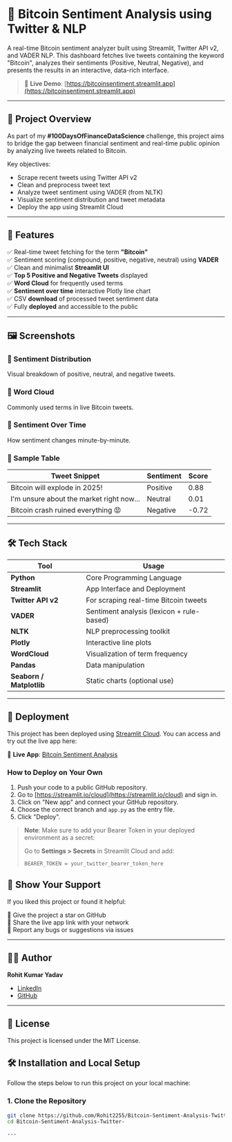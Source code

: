 # 🧠 Bitcoin Sentiment Analysis using Twitter & NLP

A real-time Bitcoin sentiment analyzer built using Streamlit, Twitter API v2, and VADER NLP. This dashboard fetches live tweets containing the keyword "Bitcoin", analyzes their sentiments (Positive, Neutral, Negative), and presents the results in an interactive, data-rich interface.

> 🔴 **Live Demo**: [https://bitcoinsentiment.streamlit.app](https://bitcoinsentiment.streamlit.app)

---

## 📌 Project Overview

As part of my **#100DaysOfFinanceDataScience** challenge, this project aims to bridge the gap between financial sentiment and real-time public opinion by analyzing live tweets related to Bitcoin.

Key objectives:
- Scrape recent tweets using Twitter API v2
- Clean and preprocess tweet text
- Analyze tweet sentiment using VADER (from NLTK)
- Visualize sentiment distribution and tweet metadata
- Deploy the app using Streamlit Cloud

---

## 🚀 Features

✅ Real-time tweet fetching for the term **"Bitcoin"**  
✅ Sentiment scoring (compound, positive, negative, neutral) using **VADER**  
✅ Clean and minimalist **Streamlit UI**  
✅ **Top 5 Positive and Negative Tweets** displayed  
✅ **Word Cloud** for frequently used terms  
✅ **Sentiment over time** interactive Plotly line chart  
✅ CSV **download** of processed tweet sentiment data  
✅ Fully **deployed** and accessible to the public

---

## 🖼️ Screenshots

### 🔹 Sentiment Distribution
Visual breakdown of positive, neutral, and negative tweets.

### 🔹 Word Cloud
Commonly used terms in live Bitcoin tweets.

### 🔹 Sentiment Over Time
How sentiment changes minute-by-minute.

### 🔹 Sample Table
| Tweet Snippet                                 | Sentiment | Score  |
|-----------------------------------------------|-----------|--------|
| Bitcoin will explode in 2025!                 | Positive  | 0.88   |
| I'm unsure about the market right now...      | Neutral   | 0.01   |
| Bitcoin crash ruined everything 😡            | Negative  | -0.72  |

---

## 🛠️ Tech Stack

| Tool          | Usage                                  |
|---------------|----------------------------------------|
| **Python**    | Core Programming Language              |
| **Streamlit** | App Interface and Deployment           |
| **Twitter API v2** | For scraping real-time Bitcoin tweets |
| **VADER**     | Sentiment analysis (lexicon + rule-based) |
| **NLTK**      | NLP preprocessing toolkit              |
| **Plotly**    | Interactive line plots                 |
| **WordCloud** | Visualization of term frequency        |
| **Pandas**    | Data manipulation                      |
| **Seaborn / Matplotlib** | Static charts (optional use)    |

---

## 🚀 Deployment

This project has been deployed using [Streamlit Cloud](https://streamlit.io/cloud). You can access and try out the live app here:

🔗 **Live App**: [Bitcoin Sentiment Analysis](https://bitcoinsentiment.streamlit.app/)

### How to Deploy on Your Own

1. Push your code to a public GitHub repository.
2. Go to [https://streamlit.io/cloud](https://streamlit.io/cloud) and sign in.
3. Click on "New app" and connect your GitHub repository.
4. Choose the correct branch and `app.py` as the entry file.
5. Click "Deploy".

> **Note**: Make sure to add your Bearer Token in your deployed environment as a secret:
>
> Go to **Settings > Secrets** in Streamlit Cloud and add:
> ```plaintext
> BEARER_TOKEN = your_twitter_bearer_token_here
> ```

## 🤝 Show Your Support

If you liked this project or found it helpful:

🌟 Give the project a star on GitHub  
📢 Share the live app link with your network  
🐛 Report any bugs or suggestions via issues

---

## 🧑‍💻 Author

**Rohit Kumar Yadav**

- [LinkedIn](https://www.linkedin.com/in/rohit-kumar-yadav-b97360194/)
- [GitHub](https://github.com/rohit2255)

---

## 📜 License

This project is licensed under the MIT License.

## 🛠️ Installation and Local Setup

Follow the steps below to run this project on your local machine:

### 1. Clone the Repository

```bash
git clone https://github.com/Rohit2255/Bitcoin-Sentiment-Analysis-Twitter-.git
cd Bitcoin-Sentiment-Analysis-Twitter-

---
